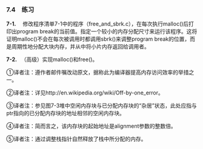 ### 7.4　练习

**7-1.** 　修改程序清单7-1中的程序（free_and_sbrk.c），在每次执行malloc()后打印出program break的当前值。指定一个较小的内存分配尺寸来运行该程序。这将证明malloc()不会在每次被调用时都调用sbrk()来调整program break的位置，而是周期性地分配大块内存，并从中将小片内存返回给调用者。

**7-2.** 　（高级）实现malloc()和free()。

①译者注：遵作者邮件嘱改动原文，据称此为编译器提高内存访问效率的举措之一。

②译者注：详见http://en.wikipedia.org/wiki/Off-by-one_error。

③译者注：参见图7-3堆中空闲内存块与已分配内存块的“杂居”状态，此处应指与ptr指向的已分配内存块的地址相邻的空闲内存块。

④译者注：简而言之，该内存块的起始地址是alignment参数的整数倍。

⑤译者注：通过调整栈指针自然释放了栈中所分配的内存。



